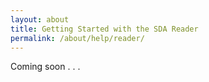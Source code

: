 ```yaml
---
layout: about
title: Getting Started with the SDA Reader
permalink: /about/help/reader/
---
```

Coming soon . . .
